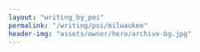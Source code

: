 ```yaml
---
layout: "writing_by_poi"
permalink: "/writing/poi/milwaukee"
header-img: "assets/owner/hero/archive-bg.jpg"
---
```

